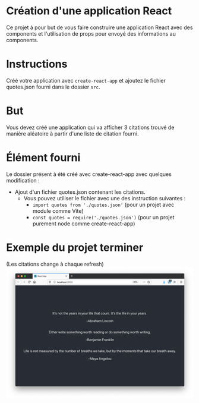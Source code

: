 # Création d'une application React

Ce projet à pour but de vous faire construire une
application React avec des components et l'utilisation
de props pour envoyé des informations au components.

# Instructions

Créé votre application avec `create-react-app` et ajoutez le fichier quotes.json fourni dans le dossier `src`.

# But
Vous devez créé une application qui va afficher
3 citations trouvé de manière aléatoire à partir d'une
liste de citation fourni.

# Élément fourni
Le dossier présent à été créé avec create-react-app avec quelques
modification :
* Ajout d'un fichier quotes.json contenant les citations.
    * Vous pouvez utiliser le fichier avec une des instruction suivantes :
      * `import quotes from './quotes.json'` (pour un projet avec module comme Vite)
      * `const quotes = require('./quotes.json')` (pour un projet purement node comme create-react-app)


# Exemple du projet terminer
(Les citations change à chaque refresh)
![QuotesApp](exemple.png)

